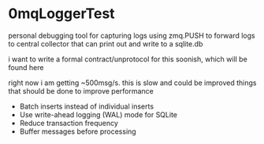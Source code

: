 # 0mqLoggerTest
personal debugging tool for capturing logs using zmq.PUSH to forward logs to central collector that can print out and write to a sqlite.db

i want to write a formal contract/unprotocol for this soonish, which will be found here

right now i am getting ~500msg/s. this is slow and could be improved
things that should be done to improve performance 
- Batch inserts instead of individual inserts
- Use write-ahead logging (WAL) mode for SQLite
- Reduce transaction frequency
- Buffer messages before processing
